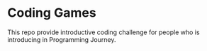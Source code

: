 # Coding Games

This repo provide introductive coding challenge for people who is introducing in Programming Journey.
